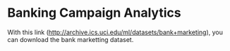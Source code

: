 # Banking Campaign Analytics

With this link (http://archive.ics.uci.edu/ml/datasets/bank+marketing), you can download the bank marketting dataset.
